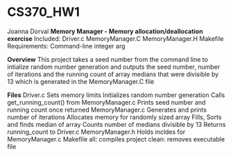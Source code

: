 # CS370_HW1 
Joanna Dorval
**Memory Manager - Memory allocation/deallocation exercise**
Included: Driver.c MemoryManager.C MemoryManager.H Makefile
Requirements: Command-line integer arg

**Overview**
This project takes a seed number from the command line to intialize random number generation and outputs the seed number, number of iterations and the running count of array medians that were divisible by 13 which is generated in the MemoryManager.C file

**Files**
Driver.c
    Sets memory limits
    Initializes random number generation
    Calls get_running_count() from MemoryManager.c
    Prints seed number and running count once returned
MemoryManager.c
    Generates and prints number of iterations
    Allocates memory for randomly sized array 
    Fills, Sorts and finds median of array
    Counts number of medians divisible by 13
    Returns running_count to Driver.c
MemoryManager.h
    Holds incldes for MemoryManager.c
Makefile
    all: compiles project
    clean: removes executable file